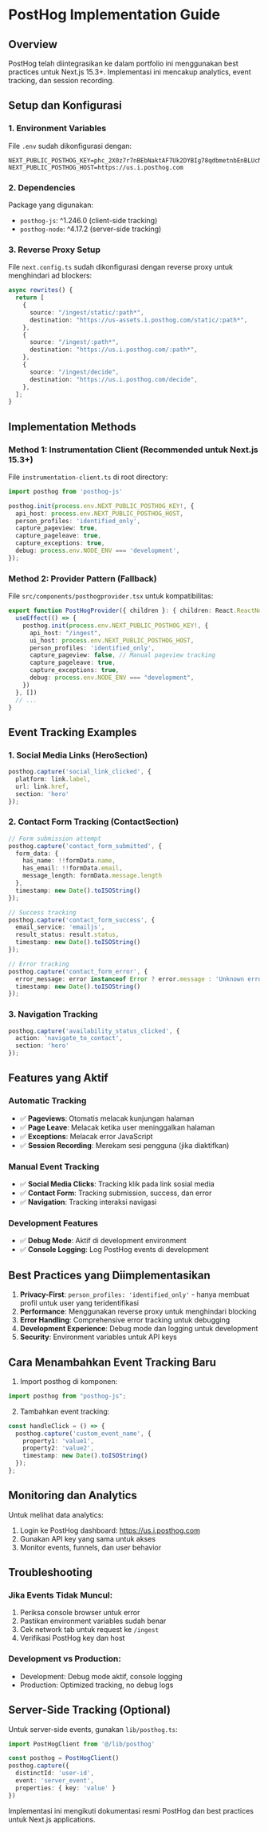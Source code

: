 # PostHog Implementation Guide

## Overview
PostHog telah diintegrasikan ke dalam portfolio ini menggunakan best practices untuk Next.js 15.3+. Implementasi ini mencakup analytics, event tracking, dan session recording.

## Setup dan Konfigurasi

### 1. Environment Variables
File `.env` sudah dikonfigurasi dengan:
```env
NEXT_PUBLIC_POSTHOG_KEY=phc_2X0z7r7nBEbNaktAF7Uk2DYBIg78qdbmetnbEnBLUcN
NEXT_PUBLIC_POSTHOG_HOST=https://us.i.posthog.com
```

### 2. Dependencies
Package yang digunakan:
- `posthog-js`: ^1.246.0 (client-side tracking)
- `posthog-node`: ^4.17.2 (server-side tracking)

### 3. Reverse Proxy Setup
File `next.config.ts` sudah dikonfigurasi dengan reverse proxy untuk menghindari ad blockers:
```typescript
async rewrites() {
  return [
    {
      source: "/ingest/static/:path*",
      destination: "https://us-assets.i.posthog.com/static/:path*",
    },
    {
      source: "/ingest/:path*",
      destination: "https://us.i.posthog.com/:path*",
    },
    {
      source: "/ingest/decide",
      destination: "https://us.i.posthog.com/decide",
    },
  ];
}
```

## Implementation Methods

### Method 1: Instrumentation Client (Recommended untuk Next.js 15.3+)
File `instrumentation-client.ts` di root directory:
```typescript
import posthog from 'posthog-js'

posthog.init(process.env.NEXT_PUBLIC_POSTHOG_KEY!, {
  api_host: process.env.NEXT_PUBLIC_POSTHOG_HOST,
  person_profiles: 'identified_only',
  capture_pageview: true,
  capture_pageleave: true,
  capture_exceptions: true,
  debug: process.env.NODE_ENV === 'development',
});
```

### Method 2: Provider Pattern (Fallback)
File `src/components/posthogprovider.tsx` untuk kompatibilitas:
```typescript
export function PostHogProvider({ children }: { children: React.ReactNode }) {
  useEffect(() => {
    posthog.init(process.env.NEXT_PUBLIC_POSTHOG_KEY!, {
      api_host: "/ingest",
      ui_host: process.env.NEXT_PUBLIC_POSTHOG_HOST,
      person_profiles: 'identified_only',
      capture_pageview: false, // Manual pageview tracking
      capture_pageleave: true,
      capture_exceptions: true,
      debug: process.env.NODE_ENV === "development",
    })
  }, [])
  // ...
}
```

## Event Tracking Examples

### 1. Social Media Links (HeroSection)
```typescript
posthog.capture('social_link_clicked', {
  platform: link.label,
  url: link.href,
  section: 'hero'
});
```

### 2. Contact Form Tracking (ContactSection)
```typescript
// Form submission attempt
posthog.capture('contact_form_submitted', {
  form_data: {
    has_name: !!formData.name,
    has_email: !!formData.email,
    message_length: formData.message.length
  },
  timestamp: new Date().toISOString()
});

// Success tracking
posthog.capture('contact_form_success', {
  email_service: 'emailjs',
  result_status: result.status,
  timestamp: new Date().toISOString()
});

// Error tracking
posthog.capture('contact_form_error', {
  error_message: error instanceof Error ? error.message : 'Unknown error',
  timestamp: new Date().toISOString()
});
```

### 3. Navigation Tracking
```typescript
posthog.capture('availability_status_clicked', {
  action: 'navigate_to_contact',
  section: 'hero'
});
```

## Features yang Aktif

### Automatic Tracking
- ✅ **Pageviews**: Otomatis melacak kunjungan halaman
- ✅ **Page Leave**: Melacak ketika user meninggalkan halaman
- ✅ **Exceptions**: Melacak error JavaScript
- ✅ **Session Recording**: Merekam sesi pengguna (jika diaktifkan)

### Manual Event Tracking
- ✅ **Social Media Clicks**: Tracking klik pada link sosial media
- ✅ **Contact Form**: Tracking submission, success, dan error
- ✅ **Navigation**: Tracking interaksi navigasi

### Development Features
- ✅ **Debug Mode**: Aktif di development environment
- ✅ **Console Logging**: Log PostHog events di development

## Best Practices yang Diimplementasikan

1. **Privacy-First**: `person_profiles: 'identified_only'` - hanya membuat profil untuk user yang teridentifikasi
2. **Performance**: Menggunakan reverse proxy untuk menghindari blocking
3. **Error Handling**: Comprehensive error tracking untuk debugging
4. **Development Experience**: Debug mode dan logging untuk development
5. **Security**: Environment variables untuk API keys

## Cara Menambahkan Event Tracking Baru

1. Import posthog di komponen:
```typescript
import posthog from "posthog-js";
```

2. Tambahkan event tracking:
```typescript
const handleClick = () => {
  posthog.capture('custom_event_name', {
    property1: 'value1',
    property2: 'value2',
    timestamp: new Date().toISOString()
  });
};
```

## Monitoring dan Analytics

Untuk melihat data analytics:
1. Login ke PostHog dashboard: https://us.i.posthog.com
2. Gunakan API key yang sama untuk akses
3. Monitor events, funnels, dan user behavior

## Troubleshooting

### Jika Events Tidak Muncul:
1. Periksa console browser untuk error
2. Pastikan environment variables sudah benar
3. Cek network tab untuk request ke `/ingest`
4. Verifikasi PostHog key dan host

### Development vs Production:
- Development: Debug mode aktif, console logging
- Production: Optimized tracking, no debug logs

## Server-Side Tracking (Optional)

Untuk server-side events, gunakan `lib/posthog.ts`:
```typescript
import PostHogClient from '@/lib/posthog'

const posthog = PostHogClient()
posthog.capture({
  distinctId: 'user-id',
  event: 'server_event',
  properties: { key: 'value' }
})
```

Implementasi ini mengikuti dokumentasi resmi PostHog dan best practices untuk Next.js applications.